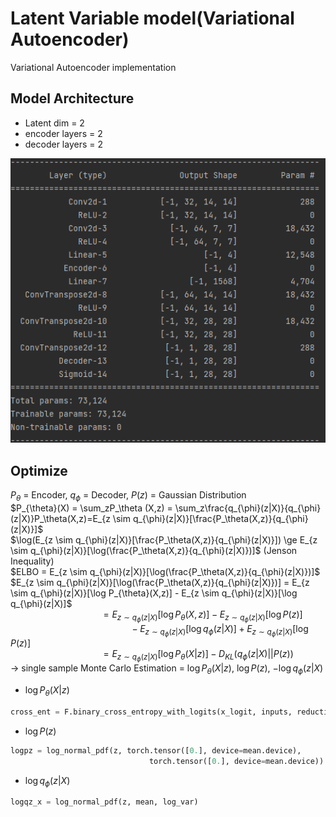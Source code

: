# Latent Variable model(Variational Autoencoder)
Variational Autoencoder implementation

## Model Architecture
* Latent dim = 2
* encoder layers = 2
* decoder layers = 2

![](./assets/vae.png)

## Optimize
$P_{\theta}$ = Encoder, $q_{\phi}$ = Decoder, $P(z)$ = Gaussian Distribution   
$P_{\theta}(X) = \sum_zP_\theta (X,z) = \sum_z\frac{q_{\phi}(z|X)}{q_{\phi}(z|X)}P_\theta(X,z)=E_{z \sim q_{\phi}(z|X)}[\frac{P_\theta(X,z)}{q_{\phi}(z|X)}]$   
$\log(E_{z \sim q_{\phi}(z|X)}[\frac{P_\theta(X,z)}{q_{\phi}(z|X)}]) \ge E_{z \sim q_{\phi}(z|X)}[\log(\frac{P_\theta(X,z)}{q_{\phi}(z|X)})]$ (Jenson Inequality)   
$ELBO = E_{z \sim q_{\phi}(z|X)}[\log(\frac{P_\theta(X,z)}{q_{\phi}(z|X)})]$   
$E_{z \sim q_{\phi}(z|X)}[\log(\frac{P_\theta(X,z)}{q_{\phi}(z|X)})] = E_{z \sim q_{\phi}(z|X)}[\log P_{\theta}(X,z)] - E_{z \sim q_{\phi}(z|X)}[\log q_{\phi}(z|X)]$   
$\qquad \qquad \qquad \qquad \quad = E_{z \sim q_{\phi}(z|X)}[\log P_{\theta}(X,z)] - E_{z \sim q_{\phi}(z|X)}[\log P(z)]$   
$\qquad \qquad \qquad \qquad \qquad \qquad - E_{z \sim q_{\phi}(z|X)}[\log q_{\phi}(z|X)] + E_{z \sim q_{\phi}(z|X)}[\log P(z)]$   
$\qquad \qquad \qquad \qquad \quad = E_{z \sim q_{\phi}(z|X)}[\log P_{\theta}(X|z)] - D_{KL}(q_{\phi}(z|X)||P(z))$    
$\to$ single sample Monte Carlo Estimation = $\log P_{\theta}(X|z)$, $\log P(z)$, $-\log q_{\phi}(z|X)$   
* $\log P_{\theta}(X|z)$   
```python
cross_ent = F.binary_cross_entropy_with_logits(x_logit, inputs, reduction="none")
```
* $\log P(z)$   
```python
logpz = log_normal_pdf(z, torch.tensor([0.], device=mean.device),
                               torch.tensor([0.], device=mean.device))
```
* $\log q_{\phi}(z|X)$
```python
logqz_x = log_normal_pdf(z, mean, log_var)
```
